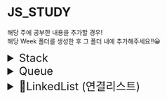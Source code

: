 # JS_STUDY

해당 주에 공부한 내용을 추가할 경우!  
해당 Week 폴더를 생성한 후 그 폴더 내에 추가해주세요!!😀

<details>
<summary style="font-size: 25px">Stack</summary>
 <h1>test</h1>
<pre><code>
    console.log("test");
    console.log("테스트");
  </code></pre>
</details>

<details>
<summary style="font-size: 25px">Queue</summary>

</details>

<details>
<summary style="font-size: 25px">🌻LinkedList (연결리스트)</summary>

  # 연결리스트
  각 노드가 데이터와 포인터를 가지고 한 줄로 연결되어 있는 자료 구조를 말한다.

  ## :star:연결리스트 종류
  ### - [단방향 연결리스트](#1-단방향-연결리스트)
  ### - [양방향 연결리스트](#2-양방향-연결리스트)

  ## :star:연결리스트와 배열의 차이점
  ### - [연결리스트와 배열의 차이점](#3-연결리스트와-배열의-차이점)

  ## :star:연결리스트 코드 구현
  ### - [연결리스트 코드](#4-연결리스트-코드-구현)

  ***
  ## 1. 단방향 연결리스트
  한 방향으로만 이동할 수 있는 리스트를 말한다.

  * 단방향 연결리스트 형태
  <img width="100%" src="https://user-images.githubusercontent.com/81006438/222418142-e7587a06-46d7-4fe7-9383-cc8df25fdd2b.png" />
  
    한 노드에 데이터와 포인터가 있는데 이 포인터는 다음 값의 주소이다.
    

  * 단방향 연결리스트에서 데이터 추가
  <img width="100%" src="https://user-images.githubusercontent.com/81006438/222418144-0768eb7e-948b-4b46-b2ec-803c78daf8cb.png" />
    
    새로 추가하려는 위치에서 왼쪽에 있는 노드가 가리키는 주소값을 바꾼다.  
    새로 추가하는 노드에서도 가리키는 주소값을 다음 노드로 설정한다.
    

  * 단방향 연결리스트에서 데이터 삭제
  <img width="100%" src="https://user-images.githubusercontent.com/81006438/222418130-9dec3f67-9603-4aae-8df7-861ca31f1229.png" />
    
    삭제하려는 노드와의 양 옆 연결을 제거한다.  
    이전 노드가 가리키는 주소가 삭제할 노드를 가리키게 하지 않고 그 다음 노드를 가리키도록 바꿔준다. 
    

  ## 2. 양방향 연결리스트
  양 방향으로 이동할 수 있는 리스트를 말한다.

  * 양방향 연결리스트 형태

    ```
    한 노드에 데이터와 포인터 2개가 있다.  
    포인터 한 개는 다음 값의 주소를 가지고 있고 다른 포인터 한 개는 이전 값의 주소를 가지고 있다.
    ```
  * 양방향 연결리스트에서 데이터 추가
    ```
    단방향 연결리스트에서의 데이터 추가 방법과 동일하다.  
    다만 이전 값을 가리키는 주소가 한 개 더 있기 때문에 이 주소도 추가하려는 데이터를 거치도록 바꿔준다.
    ```
  * 양방향 연결리스트에서 데이터 삭제
    ```
    단방향 연결리스트에서의 데이터 삭제 방법과 동일하다.  
    다만 이전 값을 가리키는 주소가 한 개 더 있기 때문에 이 주소도 추가하려는 데이터를 거치도록 바꿔준다.
    ```
## 3. 연결리스트와 배열의 차이점
> :+1: `데이터 찾는 속도`: 배열 > 연결리스트  
  ```
  연결리스트에서 데이터를 찾기 위해서는 연결 순서대로 돌아다녀야하기 때문에 배열보다 찾는 속도가 느리다.
  ```

> :+1: `데이터 삽입/삭제 속도`: 연결리스트 > 배열
  ```
  연결리스트에서는 노드를 하나 새로 생성하고 추가할 자리의 양 옆 노드의 주소만 바꿔주면 되기 때문에 빠르다.
  배열에서는 데이터를 중간에 삽입/삭제할 때 배열 전체가 이동하기 때문에 느리다. 
  ```
## 4. 연결리스트 코드 구현
출처: https://overcome-the-limits.tistory.com/16
```js
class Node {
  constructor(element){
    this.element = element;
    this.next = null;
  }
}
 
class LinkedList {
  constructor(){
    this.head = new Node("head");
  }
    
    append(newElement) {
    	let newNode = new Node(newElement); //새로운 노드 생성
    	let current = this.head; // 시작 노드
    	while(current.next != null) { // 맨 끝 노드 찾기
        	current = current.next;
    	}
    	current.next = newNode;
	}
    
    insert(newElement, item) {
    	let newNode = new Node(newElement); //새로운 노드 생성
    	let current = this.find(item); // 삽입할 위치의 노드 찾기
        newNode.next = current.next; // 찾은 노드가 가리키는 노드를 새로은 노드가 가리키기
        current.next = newNode; // 찾은 노드는 이제부터 새로운 노드를 가리키도록 하기
	}
    
    remove(item) {
    	let preNode = this.findPrevious(item); // 삭제할 노드를 가리키는 노드 찾기
    	preNode.next = preNode.next.next; // 삭제할 노드 다음 노드를 가리키도록 하기
	}
    
    find(item){
      let currNode = this.head;
      while(currNode.element !== item) {
        currNode = currNode.next;
      }
      return currNode;
    }
    
    findPrevious(item) {
    	let currNode = this.head;
    	while(currNode.next != null && currNode.next.element !== item) {
        	currNode = currNode.next;
    }
    	return currNode;
	}
            
    toString() {
    	let array = [];
    	let currNode = this.head;
    	while(currNode.next !== null){
        	array.push(currNode.next.element);
        	currNode = currNode.next;
    }
    	return array
	}
}

let linkedList = new LinkedList();
linkedList.insert("A", "head");
linkedList.insert("B", "A");
linkedList.insert("C", "B");
linkedList.remove("B");
linkedList.append("D");
linkedList.append("E");

console.log(linkedList.toString())
```

</details>

